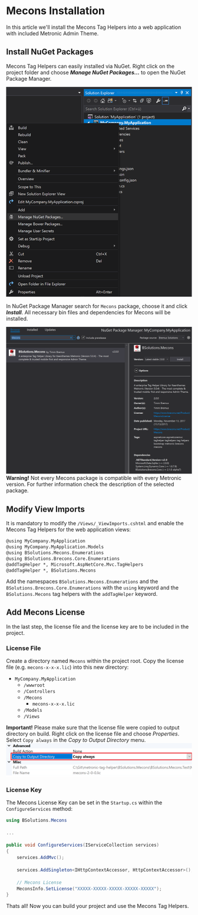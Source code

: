 # Mecons Installation

In this article we'll install the Mecons Tag Helpers into a web application with included Metronic Admin Theme.

## Install NuGet Packages

Mecons Tag Helpers can easily installed via NuGet. Right click on the project folder and choose ***Manage NuGet Packages...*** to open the NuGet Package Manager.

<img class="img-shadow img-responsive center-block" src="https://raw.githubusercontent.com/brecons/metronic-tag-helper/master/docs/images/mecons-inst_01.png" width="580" alt="Manage NuGet Packages in Visual Studio">

In NuGet Package Manager search for `Mecons` package, choose it and click ***Install***. All necessary bin files and dependencies for Mecons will be installed.

<img class="img-shadow img-responsive center-block" src="https://raw.githubusercontent.com/brecons/metronic-tag-helper/master/docs/images/mecons-inst_02.png" width="914" alt="Mecons in NuGet Package Manager">

<div class="alert alert-warning" role="alert">
    <strong>Warning!</strong>
    Not every Mecons package is compatible with every Metronic version. For further information check the description of the selected package.
</div>

## Modify View Imports

It is mandatory to modify the `/Views/_ViewImports.cshtml` and enable the Mecons Tag Helpers for the web application views:

```markup
@using MyCompany.MyApplication
@using MyCompany.MyApplication.Models
@using BSolutions.Mecons.Enumerations
@using BSolutions.Brecons.Core.Enumerations
@addTagHelper *, Microsoft.AspNetCore.Mvc.TagHelpers
@addTagHelper *, BSolutions.Mecons
```

Add the namespaces `BSolutions.Mecons.Enumerations` and the `BSolutions.Brecons.Core.Enumerations` with the `using` keyword and the `BSolutions.Mecons` tag helpers with the `addTagHelper` keyword.

## Add Mecons License

In the last step, the license file and the license key are to be included in the project.

### License File

Create a directory named `Mecons` within the project root. Copy the license file (e.g. `mecons-x-x-x.lic`) into this new directory:

* `MyCompany.MyApplication`
  * `/wwwroot`
  * `/Controllers`
  * `/Mecons`
    * `mecons-x-x-x.lic`
  * `/Models`
  * `/Views`

<div class="alert alert-info" role="alert">
    <strong>Important!</strong>
    Please make sure that the license file were copied to output directory on build. Right click on the license file and choose <em>Properties</em>. Select <code>Copy always</code> in the <em>Copy to Output Directory</em> menu.
    <img class="img-shadow img-responsive center-block" src="https://raw.githubusercontent.com/brecons/metronic-tag-helper/master/docs/images/mecons-inst_03.png" width="603" alt="Change Properties of Mecons License File">
</div>

### License Key

The Mecons License Key can be set in the `Startup.cs` within the `ConfigureServices` method:

```csharp
using BSolutions.Mecons

...

public void ConfigureServices(IServiceCollection services)
{
    services.AddMvc();

    services.AddSingleton<IHttpContextAccessor, HttpContextAccessor>();

    // Mecons License
    MeconsInfo.SetLicense("XXXXX-XXXXX-XXXXX-XXXXX-XXXXX");
}
```

Thats all! Now you can build your project and use the Mecons Tag Helpers.